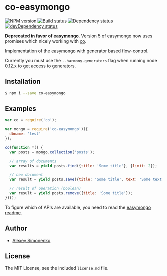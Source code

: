 # co-easymongo

[![NPM version][npm-image]][npm-url]
[![Build status][travis-image]][travis-url]
[![Dependency status][dependency-image]][dependency-url]
[![devDependency status][devdependency-image]][devdependency-url]

**Deprecated in favor of [easymongo](https://github.com/meritt/easymongo)**. Version 5 of easymongo now uses promises which nicely working with [co](https://github.com/tj/co).

Implementation of the [easymongo](https://github.com/meritt/easymongo) with generator based flow-control.

Currently you must use the `--harmony-generators` flag when running node 0.12.x to get access to generators.

## Installation

```bash
$ npm i --save co-easymongo
```

## Examples

```js
var co = require('co');

var mongo = require('co-easymongo')({
  dbname: 'test'
});

co(function *() {
  var posts = mongo.collection('posts');

  // array of documents
  var results = yield posts.find({title: 'Some title'}, {limit: 2});

  // new document
  var result = yield posts.save({title: 'Some title', text: 'Some text'});

  // result of operation (boolean)
  var result = yield posts.remove({title: 'Some title'});
})();
```

To figure which of APIs are available, you need to read the [easymongo readme](https://github.com/meritt/easymongo#api).

## Author

  - [Alexey Simonenko](https://github.com/meritt)

## License

The MIT License, see the included `license.md` file.

[npm-image]: https://img.shields.io/npm/v/co-easymongo.svg?style=flat
[npm-url]: https://npmjs.org/package/co-easymongo
[travis-image]: https://img.shields.io/travis/meritt/co-easymongo.svg?style=flat
[travis-url]: https://travis-ci.org/meritt/co-easymongo
[dependency-image]: https://img.shields.io/david/meritt/co-easymongo.svg?style=flat
[dependency-url]: https://david-dm.org/meritt/co-easymongo
[devdependency-image]: https://img.shields.io/david/dev/meritt/co-easymongo.svg?style=flat
[devdependency-url]: https://david-dm.org/meritt/co-easymongo#info=devDependencies
